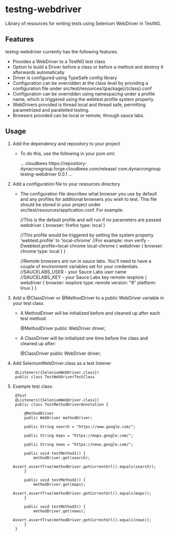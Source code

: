testng-webdriver
===============

Library of resources for writing tests using Selenium WebDriver in TestNG.

Features
---------------

testng-webdriver currently has the following features.

* Provides a WebDriver to a TestNG test class
* Option to build a Driver before a class or before a method and destroy it afterwards automatically
* Driver is configured using TypeSafe config library
* Configuration can be overridden at the class level by providing a configuration file under src/test/resources/{package}/{class}.conf
* Configuration can be overridden using namespacing under a profile name, which is triggered using the webtest.profile system property.
* WebDrivers provided is thread local and thread safe, permitting parametrized and parallelled testing.
* Browsers provided can be local or remote, through sauce labs.

Usage
---------------

1. Add the dependency and repository to your project
    - To do this, use the following in your pom.xml:

        <project>
        ...
            <repositories>
                <repository>
                    <id>cloudbees</id>
                    <url>https://repository-dynacrongroup.forge.cloudbees.com/release/</url>
                </repository>
            </repositories>
            <dependencies>
                <dependency>
                    <groupId>com.dynacrongroup</groupId>
                    <artifactId>testng-webdriver</artifactId>
                    <version>0.0.1</version>
                </dependency>
            </dependencies>
        ...
        </project>

2. Add a configuration file to your resources directory
    - The configuration file describes what browser you use by default and any profiles for additional browsers you wish to
test.  This file should be stored in your project under src/test/resources/application.conf.  For example:

        //This is the default profile and will run if no parameters are passed
        webdriver {
            browser:    firefox
            type:       local
        }

        //This profile would be triggered by setting the system property 'webtest.profile' to 'local-chrome'
        //For example: mvn verify -Dwebtest.profile=local-chrome
        local-chrome {
            webdriver {
                browser:    chrome
                type:       local
            }
        }

        //Remote browsers are run in sauce labs.  You'll need to have a couple of environment variables set for your credentials.
        //SAUCELABS_USER - your Sauce Labs user name
        //SAUCELABS_KEY - your Sauce Labs key
        remote-iexplore {
            webdriver {
                browser:    iexplore
                type:       remote
                version:    "8"
                platform:   linux
            }
        }

3. Add a @ClassDriver or @MethodDriver to a public WebDriver variable in your test class
    - A MethodDriver will be initialized before and cleaned up after each test method:

        @MethodDriver
        public WebDriver driver;

    - A ClassDriver will be initialized one time before the class and cleaned up after:

        @ClassDriver
        public WebDriver driver;

4. Add SeleniumWebDriver.class as a test listener

        @Listeners({SeleniumWebDriver.class})
        public class TestWebDriverTestClass

5. Example test class:

        @Test
        @Listeners({SeleniumWebDriver.class})
        public class TestMethodDriverAnnotation {

            @MethodDriver
            public WebDriver methodDriver;

            public String search = "https://www.google.com/";

            public String maps = "https://maps.google.com/";

            public String news = "https://news.google.com/";

            public void testMethod1() {
                methodDriver.get(search);
                Assert.assertTrue(methodDriver.getCurrentUrl().equals(search));
            }

            public void testMethod2() {
                methodDriver.get(maps);
                Assert.assertTrue(methodDriver.getCurrentUrl().equals(maps));
            }

            public void testMethod3() {
                methodDriver.get(news);
                Assert.assertTrue(methodDriver.getCurrentUrl().equals(news));
            }
        }

